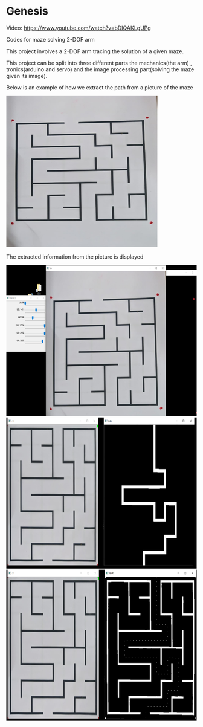 # Genesis

Video: https://www.youtube.com/watch?v=bDIQAKLgUPg

Codes for maze solving 2-DOF arm 

This project involves a 2-DOF arm tracing the solution of a given maze.

This project can be split into three different parts the mechanics(the arm) , tronics(arduino and servo) and the image processing part(solving the maze given its image).

Below is an example of how we extract the path from a picture of the maze

<img src="Images/maze.jpeg" width="400" height="400">

The extracted information from the picture is displayed

<img src="Images/solved1.png" width="800" height="400">
<img src="Images/solved2.png" width="800" height="400">
<img src="Images/solved3.png" width="800" height="400">



 
